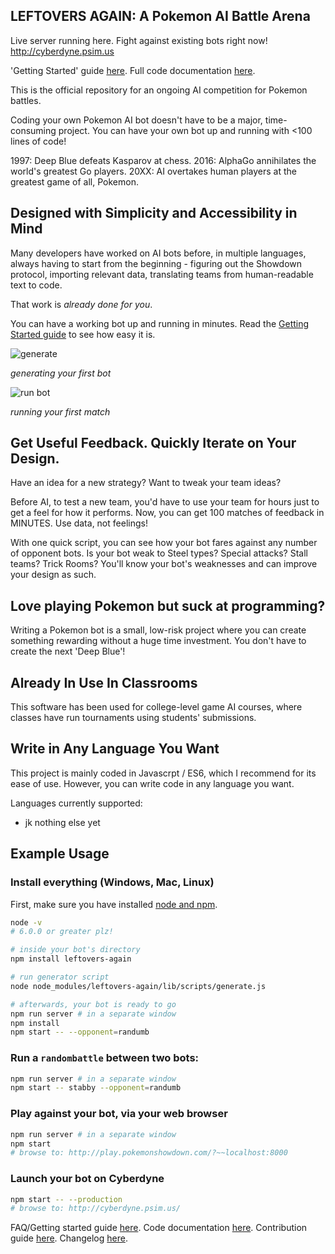 ## LEFTOVERS AGAIN: A Pokemon AI Battle Arena

Live server running here. Fight against existing bots right now! http://cyberdyne.psim.us

'Getting Started' guide [here](https://github.com/dramamine/leftovers-again/blob/master/FAQ.md).
Full code documentation [here](http://metal-heart.org/static/docs/).

This is the official repository for an ongoing AI competition for Pokemon battles.

Coding your own Pokemon AI bot doesn't have to be a major, time-consuming project. You can have your own bot up and running with <100 lines of code!

1997: Deep Blue defeats Kasparov at chess. 2016: AlphaGo annihilates the world's greatest Go players. 20XX: AI overtakes human players at the greatest game of all, Pokemon.

## Designed with Simplicity and Accessibility in Mind

Many developers have worked on AI bots before, in multiple languages, always having to start from the beginning - figuring out the Showdown protocol, importing relevant data, translating teams from human-readable text to code.

That work is *already done for you*.

You can have a working bot up and running in minutes. Read the [Getting Started guide](https://github.com/dramamine/leftovers-again/blob/master/FAQ.md) to see how easy it is.

![generate](https://user-images.githubusercontent.com/1554498/29701153-de0017b0-891e-11e7-80fc-60c7f7157a7e.gif)

_generating your first bot_

![run bot](https://user-images.githubusercontent.com/1554498/29701154-de093c0a-891e-11e7-9251-80f3d72c12d9.gif)

_running your first match_

## Get Useful Feedback. Quickly Iterate on Your Design.

Have an idea for a new strategy? Want to tweak your team ideas?

Before AI, to test a new team, you'd have to use your team for hours just to get a feel for how it performs. Now, you can get 100 matches of feedback in MINUTES. Use data, not feelings!

With one quick script, you can see how your bot fares against any number of opponent bots. Is your bot weak to Steel types? Special attacks? Stall teams? Trick Rooms? You'll know your bot's weaknesses and can improve your design as such.



## Love playing Pokemon but suck at programming?

Writing a Pokemon bot is a small, low-risk project where you can create something rewarding without a huge time investment. You don't have to create the next 'Deep Blue'!


## Already In Use In Classrooms
This software has been used for college-level game AI courses, where classes have run tournaments using students' submissions.


## Write in Any Language You Want

This project is mainly coded in Javascrpt / ES6, which I recommend for its ease of use. However, you can write code in any language you want.

Languages currently supported:
- jk nothing else yet


## Example Usage

### Install everything (Windows, Mac, Linux)
First, make sure you have installed [node and npm](https://docs.npmjs.com/getting-started/installing-node).
```bash
node -v
# 6.0.0 or greater plz!

# inside your bot's directory
npm install leftovers-again

# run generator script
node node_modules/leftovers-again/lib/scripts/generate.js

# afterwards, your bot is ready to go
npm run server # in a separate window
npm install
npm start -- --opponent=randumb
```

### Run a `randombattle` between two bots:
```bash
npm run server # in a separate window
npm start -- stabby --opponent=randumb
```

### Play against your bot, via your web browser
```bash
npm run server # in a separate window
npm start
# browse to: http://play.pokemonshowdown.com/?~~localhost:8000
```

### Launch your bot on Cyberdyne
```bash
npm start -- --production
# browse to: http://cyberdyne.psim.us/
```


FAQ/Getting started guide [here](https://github.com/dramamine/leftovers-again/blob/master/FAQ.md).
Code documentation [here](http://metal-heart.org/static/docs/).
Contribution guide [here](https://github.com/dramamine/leftovers-again/blob/master/CONTRIBUTING.md).
Changelog [here](https://github.com/dramamine/leftovers-again/blob/master/CHANGELOG.md).
